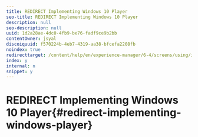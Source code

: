 ```yaml
---
title: REDIRECT Implementing Windows 10 Player
seo-title: REDIRECT Implementing Windows 10 Player
description: null
seo-description: null
uuid: 1d2a28ae-4dc0-4fb9-be76-fadf9ce9b2bb
contentOwner: jsyal
discoiquuid: f570224b-4eb7-4319-aa38-bfcefa2208fb
noindex: true
redirecttarget: /content/help/en/experience-manager/6-4/screens/using/implementing-windows-player
index: y
internal: n
snippet: y
---
```


# REDIRECT Implementing Windows 10 Player{#redirect-implementing-windows-player}

